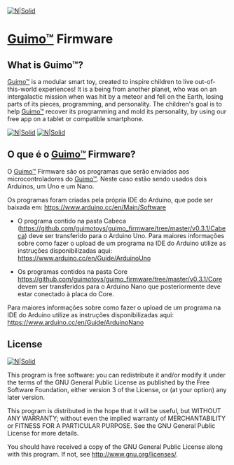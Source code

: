 [![N|Solid](http://i.imgur.com/PXORtkB.jpg)](https://guimo.toys)
# [Guimo&trade;] Firmware

## What is Guimo&trade;?
[Guimo&trade;] is a modular smart toy, created to inspire children to live out-of-this-world experiences! It is a being from another planet, who was on an intergalactic mission when was hit by a meteor and fell on the Earth, losing parts of its pieces, programming, and personality. The children's goal is to help [Guimo&trade;] recover its programming and mold its personality, by using our free app on a tablet or compatible smartphone.

[![N|Solid](http://i.imgur.com/hCm5tRC.png)](https://guimo.toys) [![N|Solid](http://i.imgur.com/CwIqAOV.jpg)](https://guimo.toys) 



## O que é o [Guimo&trade;] Firmware?  
O [Guimo&trade;] Firmware são os programas que serão enviados aos microcontroladores do [Guimo&trade;]. Neste caso estão sendo usados dois Arduinos, um Uno e um Nano. 

Os programas foram criadas pela própria IDE do Arduino, que pode ser baixada em: https://www.arduino.cc/en/Main/Software

* O programa contido na pasta Cabeca (https://github.com/guimotoys/guimo_firmware/tree/master/v0.3.1/Cabeca) deve ser transferido para o Arduino Uno. 
Para maiores informações sobre como fazer o upload de um programa na IDE do Arduino utilize as instruções disponibilizadas aqui: https://www.arduino.cc/en/Guide/ArduinoUno

* Os programas contidos na pasta Core https://github.com/guimotoys/guimo_firmware/tree/master/v0.3.1/Core
devem ser transferidos para o Arduino Nano que posteriormente deve estar conectado à placa do Core.

Para maiores informações sobre como fazer o upload de um programa na IDE do Arduino utilize as instruções disponibilizadas aqui:
https://www.arduino.cc/en/Guide/ArduinoNano


## License
[![N|Solid](http://farm2.static.flickr.com/1073/5122830971_04bdd362c4.jpg)](https://creativecommons.org/licenses/by-nc-sa/4.0/)

This program is free software: you can redistribute it and/or modify
it under the terms of the GNU General Public License as published by
the Free Software Foundation, either version 3 of the License, or
(at your option) any later version.

This program is distributed in the hope that it will be useful, but WITHOUT ANY WARRANTY; without even the implied warranty of MERCHANTABILITY or FITNESS FOR A PARTICULAR PURPOSE. See the GNU General Public License for more details.

You should have received a copy of the GNU General Public License along with this program.  If not, see <http://www.gnu.org/licenses/>.

[Bluetooth-Serial]: <https://github.com/don/BluetoothSerial>
[Device]: <https://github.com/apache/cordova-plugin-device>
[Screen Orientation]: <https://github.com/apache/cordova-plugin-screen-orientation>
[Media]: <https://github.com/apache/cordova-plugin-media>
[Network Information]: <https://github.com/apache/cordova-plugin-network-information>
[VirtualJoystick]: <https://github.com/jeromeetienne/virtualjoystick.js>
[AnimateCss]: <https://daneden.github.io/animate.css/>
[Guimo&trade;]: <https://guimo.toys>
[Ionic Framework V1]: <http://ionicframework.com/docs/v1/>
